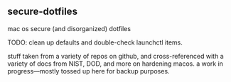 ## secure-dotfiles
mac os secure (and disorganized) dotfiles

TODO: clean up defaults and double-check launchctl items.

stuff taken from a variety of repos on github, and cross-referenced with a variety of docs from NIST, DOD, and more on hardening macos. a work in progress—mostly tossed up here for backup purposes.
